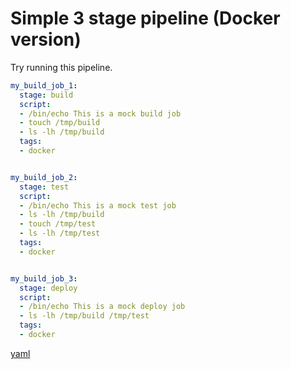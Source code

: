 # Simple 3 stage pipeline (Docker version)

Try running this pipeline.

```yaml
my_build_job_1:
  stage: build
  script:
  - /bin/echo This is a mock build job
  - touch /tmp/build
  - ls -lh /tmp/build
  tags:
  - docker


my_build_job_2:
  stage: test
  script:
  - /bin/echo This is a mock test job
  - ls -lh /tmp/build
  - touch /tmp/test
  - ls -lh /tmp/test
  tags:
  - docker


my_build_job_3:
  stage: deploy
  script:
  - /bin/echo This is a mock deploy job
  - ls -lh /tmp/build /tmp/test
  tags:
  - docker
```

[yaml](yaml/simple-3-stage-docker-pipeline.yaml)
